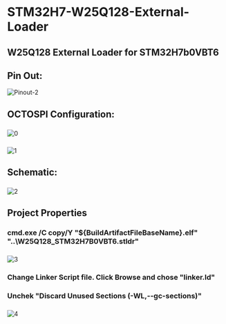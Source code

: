 # STM32H7-W25Q128-External-Loader
## W25Q128 External Loader for STM32H7b0VBT6

## Pin Out:

![Pinout-2](https://github.com/bakhshipoor/STM32H7-W25Q128-External-Loader/assets/2270529/d1cc357a-50b5-40d9-8fa4-2ca9d6f9822a)

## OCTOSPI Configuration:
### 
### 
![0](https://github.com/bakhshipoor/STM32H7-W25Q128-External-Loader/assets/2270529/8050c96c-6ed4-4136-bfa5-3006840a31ff)
### 
![1](https://github.com/bakhshipoor/STM32H7-W25Q128-External-Loader/assets/2270529/802ea2a7-18bd-4b90-9ce0-3fa0a892e061)

## Schematic:
### 
### 
![2](https://github.com/bakhshipoor/STM32H7-W25Q128-External-Loader/assets/2270529/f2cebaa4-2a4b-461a-8db6-e9037db31386)

## Project Properties
### cmd.exe /C copy/Y "${BuildArtifactFileBaseName}.elf" "..\W25Q128_STM32H7B0VBT6.stldr"
###
![3](https://github.com/bakhshipoor/STM32H7-W25Q128-External-Loader/assets/2270529/558aa98c-c969-4c67-9065-412d4892bd8a)
###
### 
### 
### Change Linker Script file. Click Browse and chose "linker.ld"
### Unchek "Discard Unused Sections (-WL,--gc-sections)"
###
![4](https://github.com/bakhshipoor/STM32H7-W25Q128-External-Loader/assets/2270529/3cc9c5a8-c4b7-4ae5-b78f-5ebd7b74bf25)

